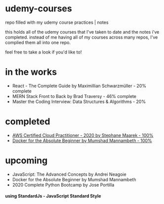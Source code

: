 # udemy-courses
repo filled with my udemy course practices | notes

this holds all of the udemy courses that I've taken to date and the notes i've completed. instead of me having all of my courses across many repos, I've complied them all into one repo. 

feel free to take a look if you'd like to!

# in the works
- React - The Complete Guide by Maximillian Schwarzmüller - 20% complete
- MERN Stack Front to Back by Brad Traversy - 46% complete
- Master the Coding Interview: Data Structures & Algorithms - 20%

# completed
- [AWS Certified Cloud Practitioner - 2020 by Stephane Maarek - 100%](https://udemy-certificate.s3.amazonaws.com/pdf/UC-3d246d5f-724f-4bcb-88cb-fb8bf4701e57.pdf)
- [Docker for the Absolute Beginner by Mumshad Mannambeth - 100%](https://udemy-certificate.s3.amazonaws.com/image/UC-2dd2490a-eb4a-4751-8556-4c8a64469bc2.jpg?v=1603743096000)

# upcoming 
- JavaScript: The Advanced Concepts by Andrei Neagoie
- Docker for the Absolute Beginner by Mumshad Mannambeth
- 2020 Complete Python Bootcamp by Jose Portilla

#### using StandardJs - JavaScript Standard Style
